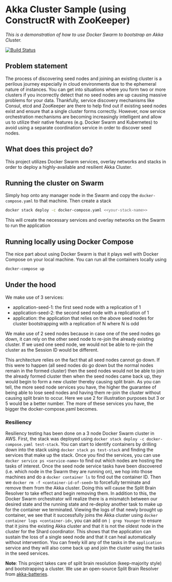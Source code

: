 # Akka Cluster Sample (using ConstructR with ZooKeeper)
_This is a demonstration of how to use Docker Swarm to bootstrap an Akka Cluster._

[![Build Status](https://travis-ci.org/calvinlfer/akka-cluster-sample.svg?branch=master)](https://travis-ci.org/calvinlfer/akka-cluster-sample)

## Problem statement
The process of discovering seed nodes and joining an existing cluster is a perilous journey especially in cloud 
environments due to the ephemeral nature of instances. You can get into situations where you form two or more clusters
if you incorrectly detect that no seed nodes are up causing massive problems for your data. Thankfully, service discovery 
mechanisms like Consul, etcd and ZooKeeper are there to help find out if existing seed nodes exist and ensure that a 
single cluster forms correctly. However, now service orchestration mechanisms are becoming increasingly intelligent and
allow us to utilize their native features (e.g. Docker Swarm and Kubernetes) to avoid using a separate coordination 
service in order to discover seed nodes.

## What does this project do?
This project utilizes Docker Swarm services, overlay networks and stacks in order to deploy a highly-available and 
resilient Akka Cluster. 

## Running the cluster on Swarm
Simply hop onto any manager node in the Swarm and copy the `docker-compose.yaml` to that machine. Then create a stack
```bash
docker stack deploy -c docker-compose.yaml <<your-stack-name>>
```

This will create the necessary services and overlay networks on the Swarm to run the application

## Running locally using Docker Compose
The nice part about using Docker Swarm is that it plays well with Docker Compose on your local machine. You can run all
the containers locally using
```bash
docker-compose up 
```

## Under the hood
We make use of 3 services:
- application-seed-1: the first seed node with a replication of 1
- application-seed-2: the second seed node with a replication of 1
- application: the application that relies on the above seed nodes for cluster bootstrapping with a replication of N 
  where N is odd

We make use of 2 seed nodes because in case one of the seed nodes go down, it can rely on the other seed node to re-join
the already existing cluster. If we used one seed node, we would not be able to re-join the cluster as the Session ID 
would be different.

This architecture relies on the fact that all seed nodes cannot go down. If this were to happen (all seed nodes do go 
down but the normal nodes remain in the formed cluster) then the seed nodes would not be able to join the already 
formed cluster then when the seed nodes came back up, they would begin to form a new cluster thereby causing split brain.
As you can tell, the more seed node services you have, the higher the guarantee of being able to lose seed nodes and 
having them re-join the cluster without causing split brain to occur. Here we use 2 for illustration purposes but 3 or 5
would be a better number. The more of these services you have, the bigger the docker-compose.yaml becomes.

### Resiliency
Resiliency testing has been done on a 3 node Docker Swarm cluster in AWS. First, the stack was deployed using 
`docker stack deploy -c docker-compose.yaml test-stack`. You can start to identify containers by drilling down into
the stack using `docker stack ps test-stack` and finding the services that make up the stack. Once you find the 
services, you can use `docker service ps <service-name>` to find out which nodes are hosting the tasks of interest.
Once the seed node service tasks have been discovered (i.e. which node in the Swarm they are running on), we hop into 
those machines and do a `docker container ls` to find out the container ID. Then we `docker rm -f <container-id-of-seed>`
to forcefully terminate and remove them from the Akka cluster. Doing this will cause the Split Brain Resolver to take 
effect and begin removing them. In addition to this, the Docker Swarm orchestrator will realize there is a mismatch 
between our desired state and the running state and re-deploy another task to make up for the container we terminated.
Viewing the logs of that newly brought up container, we see that it successfully joins the Akka cluster using 
`docker container logs <container-id>`, you can add on `| grep Younger` to ensure that it joins the existing Akka 
cluster and that it is not the oldest node in the cluster for the Shard coordinator. This shows that the application can
sustain the loss of a single seed node and that it can heal automatically without intervention. You can freely kill any
of the tasks in the `application` service and they will also come back up and join the cluster using the tasks in the
seed services. 

**Note**: This project takes care of split brain resolution (keep-majority style) and bootstrapping a cluster. We use an 
open-source Split Brain Resolver from [akka-batteries](https://github.com/PaytmLabs/akka-batteries#role-based-split-brain-resolver).
